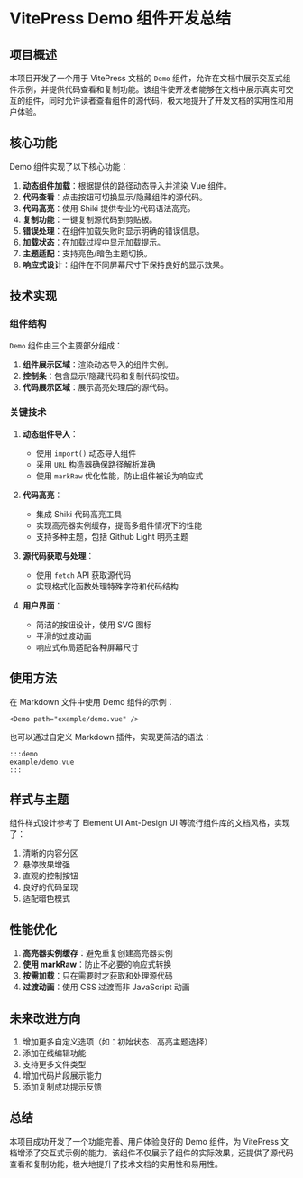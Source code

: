 # VitePress Demo 组件开发总结

## 项目概述

本项目开发了一个用于 VitePress 文档的 `Demo` 组件，允许在文档中展示交互式组件示例，并提供代码查看和复制功能。该组件使开发者能够在文档中展示真实可交互的组件，同时允许读者查看组件的源代码，极大地提升了开发文档的实用性和用户体验。

## 核心功能

Demo 组件实现了以下核心功能：

1. **动态组件加载**：根据提供的路径动态导入并渲染 Vue 组件。
2. **代码查看**：点击按钮可切换显示/隐藏组件的源代码。
3. **代码高亮**：使用 Shiki 提供专业的代码语法高亮。
4. **复制功能**：一键复制源代码到剪贴板。
5. **错误处理**：在组件加载失败时显示明确的错误信息。
6. **加载状态**：在加载过程中显示加载提示。
7. **主题适配**：支持亮色/暗色主题切换。
8. **响应式设计**：组件在不同屏幕尺寸下保持良好的显示效果。

## 技术实现

### 组件结构

`Demo` 组件由三个主要部分组成：

1. **组件展示区域**：渲染动态导入的组件实例。
2. **控制条**：包含显示/隐藏代码和复制代码按钮。
3. **代码展示区域**：展示高亮处理后的源代码。

### 关键技术

1. **动态组件导入**：
   - 使用 `import()` 动态导入组件
   - 采用 `URL` 构造器确保路径解析准确
   - 使用 `markRaw` 优化性能，防止组件被设为响应式

2. **代码高亮**：
   - 集成 Shiki 代码高亮工具
   - 实现高亮器实例缓存，提高多组件情况下的性能
   - 支持多种主题，包括 Github Light 明亮主题

3. **源代码获取与处理**：
   - 使用 `fetch` API 获取源代码
   - 实现格式化函数处理特殊字符和代码结构

4. **用户界面**：
   - 简洁的按钮设计，使用 SVG 图标
   - 平滑的过渡动画
   - 响应式布局适配各种屏幕尺寸

## 使用方法

在 Markdown 文件中使用 Demo 组件的示例：

```vue
<Demo path="example/demo.vue" />
```

也可以通过自定义 Markdown 插件，实现更简洁的语法：

```
:::demo
example/demo.vue
:::
```

## 样式与主题

组件样式设计参考了 Element UI Ant-Design UI 等流行组件库的文档风格，实现了：

1. 清晰的内容分区
2. 悬停效果增强
3. 直观的控制按钮
4. 良好的代码呈现
5. 适配暗色模式

## 性能优化

1. **高亮器实例缓存**：避免重复创建高亮器实例
2. **使用 markRaw**：防止不必要的响应式转换
3. **按需加载**：只在需要时才获取和处理源代码
4. **过渡动画**：使用 CSS 过渡而非 JavaScript 动画

## 未来改进方向

1. 增加更多自定义选项（如：初始状态、高亮主题选择）
2. 添加在线编辑功能
3. 支持更多文件类型
4. 增加代码片段展示能力
5. 添加复制成功提示反馈

## 总结

本项目成功开发了一个功能完善、用户体验良好的 Demo 组件，为 VitePress 文档增添了交互式示例的能力。该组件不仅展示了组件的实际效果，还提供了源代码查看和复制功能，极大地提升了技术文档的实用性和易用性。 